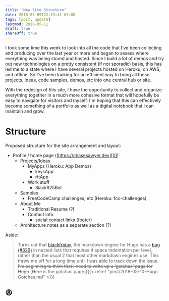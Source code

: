 ```yaml
---
title: "New Site Structure"
date: 2018-05-09T22:19:41-07:00
tags: [post, update]
lastmod: 2018-05-11
draft: true
shareOff: true
---
```

I took some time this week to look into all the code that I've been collecting and producing over the last year or more and began to assess where everything was being stored and hosted. Since I build a lot of demos and try out new technologies on a pretty consistent (if not sporadic) basis, this has led me to a state where I have several projects hosted on Heroku, on AWS, and offline. So I've been looking for an efficient way to bring all these projects, ideas, code samples, demos, etc into one central hub or site.

With the redesign of _this_ site, I have the opportunity to collect and organize everything together in a much more cohesive format that will hopefully be easy to navigate for visitors and myself. I'm hoping that this can effectively become something of a portfolio as well as a digital notebook that I can maintain and grow.

# Structure

Proposed structure for the site arrangement and layout:

- Profile / home page ([https://chasesawyer.dev][0])
    - Projects/Ideas
        - MyApps (Heroku: App Demos)
            - keysApp
            - rttApp
        - Work stuff
            - SlackR25Bot
    - Samples
        - FreeCodeCamp challenges, etc (Heroku: fcc-challenges)
    - About Me
        - Traditional Resume (?)
        - Contact info
            - social contact links (footer)
    - Architecture notes as a separate section (?)

Aside:

> Turns out that [blackfriday](https://github.com/russross/blackfriday), the markdown engine for Hugo has a [bug (#329)](https://github.com/russross/blackfriday/issues/329) in nested lists that requires 4 space indentation per level, rather than the usual 2 that most other markdown engines use. This threw me off for a long time until I was able to track down the issue.
> ~~I'm beginning to think that I need to write up a 'gotchas' page for Hugo~~
> [Here is the gotchas page]({{< relref "post/2018-05-10-Hugo Gotchas.md" >}})

## :weary:

[0]: https://chasesawyer.dev
